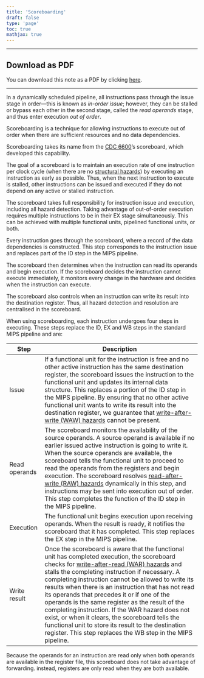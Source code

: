 ```yaml
---
title: 'Scoreboarding'
draft: false
type: 'page'
toc: true
mathjax: true
---
```


---

## Download as PDF

You can download this note as a PDF by clicking [here](scoreboarding.pdf).

---

In a dynamically scheduled pipeline, all instructions pass through the issue stage in order—this is known as *in-order issue*; however, they can be stalled or bypass each other in the second stage, called the *read operands* stage, and thus enter execution *out of order*.

Scoreboarding is a technique for allowing instructions to execute out of order when there are sufficient resources and no data dependencies.

Scoreboarding takes its name from the [CDC 6600](https://en.wikipedia.org/wiki/CDC_6600)’s scoreboard, which developed this capability.

The goal of a scoreboard is to maintain an execution rate of one instruction per clock cycle (when there are no [structural hazards](../aca24-pipelining#structural-hazards)) by executing an instruction as early as possible. Thus, when the next instruction to execute is stalled, other instructions can be issued and executed if they do not depend on any active or stalled instruction.

The scoreboard takes full responsibility for instruction issue and execution, including all hazard detection. Taking advantage of out-of-order execution requires multiple instructions to be in their EX stage simultaneously. This can be achieved with multiple functional units, pipelined functional units, or both.

Every instruction goes through the scoreboard, where a record of the data dependencies is constructed. This step corresponds to the instruction issue and replaces part of the ID step in the MIPS pipeline.

The scoreboard then determines when the instruction can read its operands and begin execution. If the scoreboard decides the instruction cannot execute immediately, it monitors every change in the hardware and decides when the instruction can execute.

The scoreboard also controls when an instruction can write its result into the destination register. Thus, all hazard detection and resolution are centralised in the scoreboard.

When using scoreboarding, each instruction undergoes four steps in executing. These steps replace the ID, EX and WB steps in the standard MIPS pipeline and are:

| Step          | Description                                                                                                                                                                                                                                                                                                                                                                                                                                                                                                                                                                                                                                                                                                                                                    |
| ------------- | -------------------------------------------------------------------------------------------------------------------------------------------------------------------------------------------------------------------------------------------------------------------------------------------------------------------------------------------------------------------------------------------------------------------------------------------------------------------------------------------------------------------------------------------------------------------------------------------------------------------------------------------------------------------------------------------------------------------------------------------------------------- |
| Issue         | If a functional unit for the instruction is free and no other active instruction has the same destination register, the scoreboard issues the instruction to the functional unit and updates its internal data structure. This replaces a portion of the ID step in the MIPS pipeline. By ensuring that no other active functional unit wants to write its result into the destination register, we guarantee that [write-after-write (WAW) hazards](../aca24-data-dependencies#data-hazards) cannot be present.                                                                                                                                                                    |
| Read operands | The scoreboard monitors the availability of the source operands. A source operand is available if no earlier issued active instruction is going to write it. When the source operands are available, the scoreboard tells the functional unit to proceed to read the operands from the registers and begin execution. The scoreboard resolves [read-after-write (RAW) hazards](../aca24-data-dependencies#data-hazards) dynamically in this step, and instructions may be sent into execution out of order. This step completes the function of the ID step in the MIPS pipeline.                                                                                                   |
| Execution     | The functional unit begins execution upon receiving operands. When the result is ready, it notifies the scoreboard that it has completed. This step replaces the EX step in the MIPS pipeline.                                                                                                                                                                                                                                                                                                                                                                                                                                                                                                                                                                 |
| Write result  | Once the scoreboard is aware that the functional unit has completed execution, the scoreboard checks for [write-after-read (WAR) hazards](../aca24-data-dependencies#data-hazards) and stalls the completing instruction if necessary. A completing instruction cannot be allowed to write its results when there is an instruction that has not read its operands that precedes it or if one of the operands is the same register as the result of the completing instruction. If the WAR hazard does not exist, or when it clears, the scoreboard tells the functional unit to store its result to the destination register. This step replaces the WB step in the MIPS pipeline. | 

Because the operands for an instruction are read only when both operands are available in the register file, this scoreboard does not take advantage of forwarding. instead, registers are only read when they are both available.
